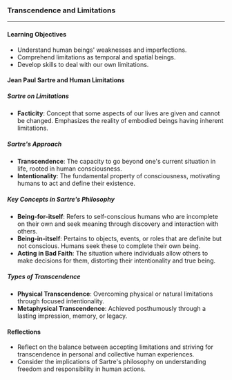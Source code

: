 ### Transcendence and Limitations

---

#### Learning Objectives

- Understand human beings' weaknesses and imperfections.
- Comprehend limitations as temporal and spatial beings.
- Develop skills to deal with our own limitations.

#### Jean Paul Sartre and Human Limitations

##### Sartre on Limitations

- **Facticity**: Concept that some aspects of our lives are given and cannot be changed. Emphasizes the reality of embodied beings having inherent limitations.

##### Sartre's Approach

- **Transcendence**: The capacity to go beyond one's current situation in life, rooted in human consciousness.
- **Intentionality**: The fundamental property of consciousness, motivating humans to act and define their existence.

##### Key Concepts in Sartre's Philosophy

- **Being-for-itself**: Refers to self-conscious humans who are incomplete on their own and seek meaning through discovery and interaction with others.
- **Being-in-itself**: Pertains to objects, events, or roles that are definite but not conscious. Humans seek these to complete their own being.
- **Acting in Bad Faith**: The situation where individuals allow others to make decisions for them, distorting their intentionality and true being.

##### Types of Transcendence

- **Physical Transcendence**: Overcoming physical or natural limitations through focused intentionality.
- **Metaphysical Transcendence**: Achieved posthumously through a lasting impression, memory, or legacy.

#### Reflections

- Reflect on the balance between accepting limitations and striving for transcendence in personal and collective human experiences.
- Consider the implications of Sartre's philosophy on understanding freedom and responsibility in human actions.